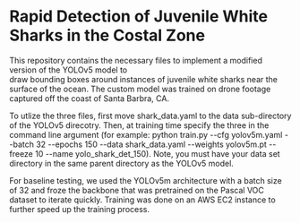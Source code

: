 # Rapid Detection of Juvenile White Sharks in the Costal Zone

This repository contains the necessary files to implement a modified version of the YOLOv5 model to  
draw bounding boxes around instances of juvenile white sharks near the surface of the ocean. The custom model
was trained on drone footage captured off the coast of Santa Barbra, CA. 

To utlize the three files, first move shark_data.yaml to the data sub-directory of the YOLOv5 direcotry. 
Then, at training time specify the three in the command line argument (for example: python train.py --cfg yolov5m.yaml 
--batch 32 --epochs 150 --data shark_data.yaml --weights yolov5m.pt --freeze 10 --name yolo_shark_det_150). Note, you 
must have your data set directory in the same parent directory as the YOLOv5 model. 

For baseline testing, we used the YOLOv5m architecture with a batch size of 32 and froze the backbone that was pretrained 
on the Pascal VOC dataset to iterate quickly. Training was done on an AWS EC2 instance to further speed up the training 
process. 
